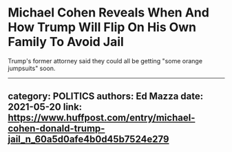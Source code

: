 # Michael Cohen Reveals When And How Trump Will Flip On His Own Family To Avoid Jail

Trump's former attorney said they could all be getting "some orange jumpsuits" soon.

---
category: POLITICS
authors: Ed Mazza
date: 2021-05-20
link: https://www.huffpost.com/entry/michael-cohen-donald-trump-jail_n_60a5d0afe4b0d45b7524e279
---
